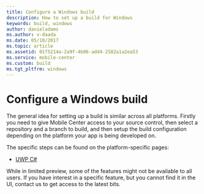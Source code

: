 ```yaml
---
title: Configure a Windows build
description: How to set up a build for Windows
keywords: build, windows
author: danieladams
ms.author: v-daada
ms.date: 05/10/2017
ms.topic: article
ms.assetid: 01f5214a-2a9f-4b06-add4-2582a1a2ea53
ms.service: mobile-center
ms.custom: build
ms.tgt_pltfrm: windows
---
```


# Configure a Windows build
The general idea for setting up a build is similar across all platforms. Firstly you need to give Mobile Center access to your source control, then select a repository and a branch to build, and then setup the build configuration depending on the platform your app is being developed on.

The specific steps can be found on the platform-specific pages:
* [UWP C#](uwp.md)

While in limited preview, some of the features might not be available to all users. If you have interest in a specific feature, but you cannot find it in the UI, contact us to get access to the latest bits.
